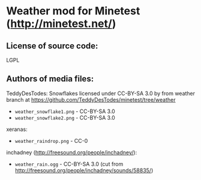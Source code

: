 Weather mod for Minetest (http://minetest.net/)
=======================

License of source code:
-----------------------
LGPL

Authors of media files:
-----------------------

TeddyDesTodes:
Snowflakes licensed under CC-BY-SA 3.0 by from weather branch at https://github.com/TeddyDesTodes/minetest/tree/weather

  * `weather_snowflake1.png` - CC-BY-SA 3.0
  * `weather_snowflake2.png` - CC-BY-SA 3.0

xeranas:

  * `weather_raindrop.png` - CC-0

inchadney (http://freesound.org/people/inchadney/):

  * `weather_rain.ogg` - CC-BY-SA 3.0 (cut from http://freesound.org/people/inchadney/sounds/58835/)

